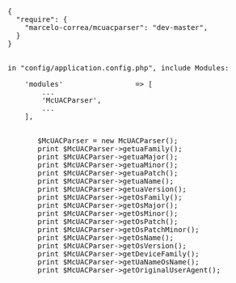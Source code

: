 <pre>
{
  "require": {
    "marcelo-correa/mcuacparser": "dev-master",
  }
}


in "config/application.config.php", include Modules:

    'modules'                 => [
        ...
        'McUACParser',
        ...
    ],


       $McUACParser = new McUACParser();
       print $McUACParser->getuaFamily();
       print $McUACParser->getuaMajor();
       print $McUACParser->getuaMinor();
       print $McUACParser->getuaPatch();
       print $McUACParser->getuaName();
       print $McUACParser->getuaVersion();
       print $McUACParser->getOsFamily();
       print $McUACParser->getOsMajor();
       print $McUACParser->getOsMinor();
       print $McUACParser->getOsPatch();
       print $McUACParser->getOsPatchMinor();
       print $McUACParser->getOsName();
       print $McUACParser->getOsVersion();
       print $McUACParser->getDeviceFamily();
       print $McUACParser->getUaNameOsName();
       print $McUACParser->getOriginalUserAgent();

</pre>
